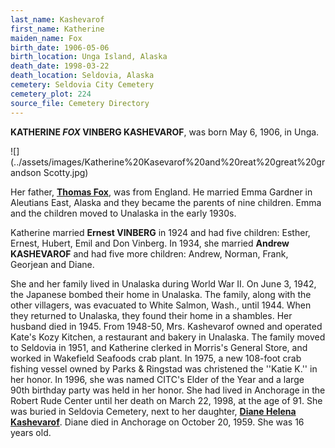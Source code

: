 ```yaml
---
last_name: Kashevarof
first_name: Katherine 
maiden_name: Fox
birth_date: 1906-05-06
birth_location: Unga Island, Alaska
death_date: 1998-03-22
death_location: Seldovia, Alaska
cemetery: Seldovia City Cemetery
cemetery_plot: 224
source_file: Cemetery Directory
---
```

**KATHERINE *FOX* VINBERG KASHEVAROF**, was born May 6, 1906, in Unga. 

![](../assets/images/Katherine%20Kasevarof%20and%20reat%20great%20grandson Scotty.jpg)

Her father, [**Thomas Fox**](../_families/Fox_Family.md), was from England. He married Emma
Gardner in Aleutians East, Alaska and they became the parents of nine
children. Emma and the children moved to Unalaska in the early 1930s.

Katherine married **Ernest VINBERG** in 1924 and had five children:
Esther, Ernest, Hubert, Emil and Don Vinberg. In 1934, she married
**Andrew KASHEVAROF** and had five more children: Andrew, Norman, Frank,
Georjean and Diane.

She and her family lived in Unalaska during World War II. On June 3,
1942, the Japanese bombed their home in Unalaska. The family, along with
the other villagers, was evacuated to White Salmon, Wash., until 1944.
When they returned to Unalaska, they found their home in a shambles. Her
husband died in 1945. From 1948-50, Mrs. Kashevarof owned and operated
Kate's Kozy Kitchen, a restaurant and bakery in Unalaska. The family
moved to Seldovia in 1951, and Katherine clerked in Morris's General
Store, and worked in Wakefield Seafoods crab plant. In 1975, a new
108-foot crab fishing vessel owned by Parks & Ringstad was christened
the ''Katie K.'' in her honor. In 1996, she was named CITC's Elder of
the Year and a large 90th birthday party was held in her honor. She had
lived in Anchorage in the Robert Rude Center until her death on March
22, 1998, at the age of 91. She was buried in Seldovia Cemetery, next to
her daughter, [**Diane Helena Kashevarof**](./Kashevarof_Diane.md). Diane died in Anchorage on
October 20, 1959. She was 16 years old.
